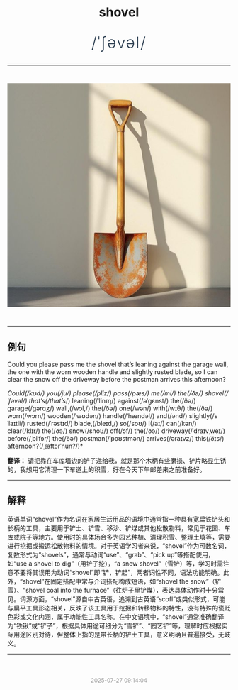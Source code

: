 <div align="center">

# shovel

<div style="margin: 30px 0;">
<h1 style="font-size: 2.5em; font-weight: 300; letter-spacing: 2px; margin: 0; color: #2c3e50;">
/ˈʃəvəl/
</h1>
</div>

</div>

---

<div align="center" style="margin: 40px 0;">

![shovel](images/shovel.png)

</div>

---

## 例句

Could you please pass me the shovel that’s leaning against the garage wall, the one with the worn wooden handle and slightly rusted blade, so I can clear the snow off the driveway before the postman arrives this afternoon?

*Could(/kʊd/) you(/ju/) please(/pliz/) pass(/pæs/) me(/mi/) the(/ðə/) shovel(/ˈʃəvəl/) that’s(/that’s*/) leaning(/ˈlinɪŋ/) against(/əˈgɛnst/) the(/ðə/) garage(/gərɑʒ/) wall,(/wɔl,/) the(/ðə/) one(/wən/) with(/wɪθ/) the(/ðə/) worn(/wɔrn/) wooden(/ˈwʊdən/) handle(/ˈhændəl/) and(/ənd/) slightly(/sˈlaɪtli/) rusted(/ˈrəstɪd/) blade,(/bleɪd,/) so(/soʊ/) I(/aɪ/) can(/kən/) clear(/klɪr/) the(/ðə/) snow(/snoʊ/) off(/ɔf/) the(/ðə/) driveway(/ˈdraɪvˌweɪ/) before(/ˌbiˈfɔr/) the(/ðə/) postman(/ˈpoʊstmən/) arrives(/əraɪvz/) this(/ðɪs/) afternoon?(/ˌæftərˈnun?/)*

**翻译：** 请把靠在车库墙边的铲子递给我，就是那个木柄有些磨损、铲片略显生锈的，我想用它清理一下车道上的积雪，好在今天下午邮差来之前准备好。

---

## 解释

英语单词“shovel”作为名词在家居生活用品的语境中通常指一种具有宽扁铁铲头和长柄的工具，主要用于铲土、铲雪、移沙、铲煤或其他松散物料，常见于花园、车库或院子等地方。使用时的具体场合多为园艺种植、清理积雪、整理土壤等，需要进行挖掘或搬运松散物料的情境。对于英语学习者来说，“shovel”作为可数名词，复数形式为“shovels”，通常与动词“use”、“grab”、“pick up”等搭配使用，如“use a shovel to dig”（用铲子挖），“a snow shovel”（雪铲）等，学习时需注意不要将其误用为动词“shovel”即“铲，铲起”，两者词性不同，语法功能明确。此外，“shovel”在固定搭配中常与介词搭配构成短语，如“shovel the snow”（铲雪）、“shovel coal into the furnace”（往炉子里铲煤），表达具体动作时十分常见。词源方面，“shovel”源自中古英语，追溯到古英语“scofl”或类似形式，可能与扁平工具形态相关，反映了该工具用于挖掘和转移物料的特性，没有特殊的褒贬色彩或文化内涵，属于功能性工具名称。在中文语境中，“shovel”通常准确翻译为“铁锹”或“铲子”，根据具体用途可细分为“雪铲”、“园艺铲”等，理解时应根据实际用途区别对待，但整体上指的是带长柄的铲土工具，意义明确且普遍接受，无歧义。


---

<div align="center" style="margin-top: 50px;">
<small style="color: #999; font-size: 0.9em;">2025-07-27 09:14:04</small>
</div>
